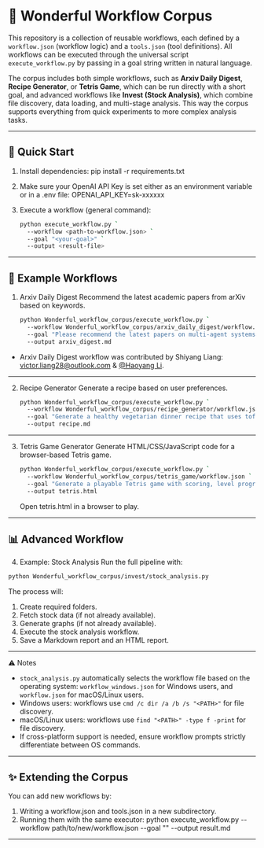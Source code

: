 🌟 Wonderful Workflow Corpus
============================

This repository is a collection of reusable workflows, each defined by a `workflow.json` (workflow logic) and a `tools.json` (tool definitions). All workflows can be executed through the universal script `execute_workflow.py` by passing in a goal string written in natural language.

The corpus includes both simple workflows, such as **Arxiv Daily Digest**, **Recipe Generator**, or **Tetris Game**, which can be run directly with a short goal, and advanced workflows like **Invest (Stock Analysis)**, which combine file discovery, data loading, and multi-stage analysis. This way the corpus supports everything from quick experiments to more complex analysis tasks.  

------------------------------------------------------------

🚀 Quick Start
--------------

1. Install dependencies:
   pip install -r requirements.txt

2. Make sure your OpenAI API Key is set either as an environment variable or in a .env file:
   OPENAI_API_KEY=sk-xxxxxx

3. Execute a workflow (general command):
   ```bash
   python execute_workflow.py `
     --workflow <path-to-workflow.json> `
     --goal "<your-goal>" `
     --output <result-file>
   ```

------------------------------------------------------------

📂 Example Workflows
--------------------

1. Arxiv Daily Digest
   Recommend the latest academic papers from arXiv based on keywords.

   ```bash
   python Wonderful_workflow_corpus/execute_workflow.py `
     --workflow Wonderful_workflow_corpus/arxiv_daily_digest/workflow.json `
     --goal "Please recommend the latest papers on multi-agent systems in natural language processing. Summarize each paper in 3 sentences and provide direct arXiv links." `
     --output arxiv_digest.md
   ```

- Arxiv Daily Digest workflow was contributed by Shiyang Liang: victor.liang28@outlook.com & [@Haoyang Li](https://github.com/Oxygennnnn).

------------------------------------------------------------

2. Recipe Generator
   Generate a recipe based on user preferences.

   ```bash
   python Wonderful_workflow_corpus/execute_workflow.py `
     --workflow Wonderful_workflow_corpus/recipe_generator/workflow.json `
     --goal "Generate a healthy vegetarian dinner recipe that uses tofu, broccoli, and garlic. Include step-by-step instructions and estimated cooking time." `
     --output recipe.md
   ```

------------------------------------------------------------

3. Tetris Game Generator
   Generate HTML/CSS/JavaScript code for a browser-based Tetris game.

   ```bash
   python Wonderful_workflow_corpus/execute_workflow.py `
     --workflow Wonderful_workflow_corpus/tetris_game/workflow.json `
     --goal "Generate a playable Tetris game with scoring, level progression, and keyboard controls. The game should run in any modern browser." `
     --output tetris.html
   ```

   Open tetris.html in a browser to play.

------------------------------------------------------------

📊 Advanced Workflow
--------------------

4. Example: Stock Analysis
Run the full pipeline with:

```bash
python Wonderful_workflow_corpus/invest/stock_analysis.py
```

The process will:

1. Create required folders.
2. Fetch stock data (if not already available).
3. Generate graphs (if not already available).
4. Execute the stock analysis workflow.
5. Save a Markdown report and an HTML report.

------------------------------------------------------------

⚠️ Notes
- `stock_analysis.py` automatically selects the workflow file based on the operating system: `workflow_windows.json` for Windows users, and `workflow.json` for macOS/Linux users.
- Windows users: workflows use `cmd /c dir /a /b /s "<PATH>"` for file discovery.
- macOS/Linux users: workflows use `find "<PATH>" -type f -print` for file discovery.
- If cross-platform support is needed, ensure workflow prompts strictly differentiate between OS commands.

------------------------------------------------------------

✨ Extending the Corpus
-----------------------

You can add new workflows by:
1. Writing a workflow.json and tools.json in a new subdirectory.
2. Running them with the same executor:
   python execute_workflow.py --workflow path/to/new/workflow.json --goal "<goal>" --output result.md

------------------------------------------------------------
